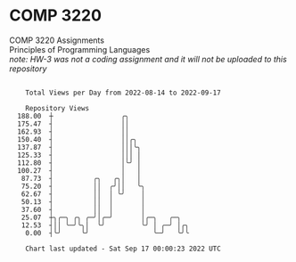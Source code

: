 # COMP 3220
COMP 3220 Assignments  
Principles of Programming Languages  
*note: HW-3 was not a coding assignment and it will not be uploaded to this repository*  

```

    Total Views per Day from 2022-08-14 to 2022-09-17

    Repository Views
  188.00  ┼                 ╭╮
  175.47  ┤                 ││
  162.93  ┤                 ││
  150.40  ┤                 ││╭╮
  137.87  ┤                 │││╰╮
  125.33  ┤                 │││ │
  112.80  ┤                 │╰╯ │
  100.27  ┤                 │   │
   87.73  ┤          ╭╮   ╭╮│   │
   75.20  ┤          ││  ╭╯││   ╰╮
   62.67  ┤          ││  │ ╰╯    │
   50.13  ┤          ││  │       │
   37.60  ┤          ││  │       │
   25.07  ┼╮╭─╮ ╭╮ ╭─╯│╭─╯       │╭─╮   ╭─╮
   12.53  ┤││ ╰─╯╰╮│  ╰╯         ╰╯ │ ╭─╯ │╭╮
    0.00  ┤╰╯     ╰╯                ╰─╯   ╰╯╰

    Chart last updated - Sat Sep 17 00:00:23 2022 UTC
    
```
